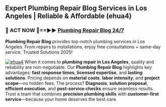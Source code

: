 ## Expert Plumbing Repair Blog Services in Los Angeles | Reliable & Affordable (ehua4)  

<h3>🚿 ACT NOW 🌟==►► <a href="https://tinyurl.com/2ne6vx2x" rel="nofollow">Plumbing Repair Blog 24/7</a></h3>

**Plumbing Repair Blog** provides top-notch plumbing services in Los Angeles. From repairs to installations, enjoy free consultations + same-day service. Trusted Solutions 2025!

[![ehua4](https://i.imgur.com/4PFF4AK.jpeg)](https://tinyurl.com/2ne6vx2x)
When it comes to **plumbing repair in Los Angeles**, quality and reliability are non-negotiable. Our **Plumbing Repair Blog** highlights key advantages: **fast response times**, **licensed expertise**, and **lasting solutions**. Pricing depends on **material costs**, **labor intensity**, and **project scope**—no hidden fees. The process? **Diagnosis**, **solution proposal**, **efficient execution**, and **post-service checks** ensure seamless results. Trust a team that combines **precision plumbing skills** with **customer-first service**—because your home deserves the best care.